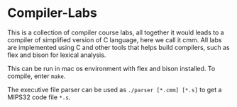 # Compiler-Labs

This is a collection of compiler course labs, all together it would leads to a compiler of simplified version of C language, here we call it cmm. All labs are implemented using C and other tools that helps build compilers, such as flex and bison for lexical analysis.

This can be run in mac os environment with flex and bison installed. To compile, enter `make`.

The executive file parser can be used as `./parser [*.cmm] [*.s]` to get a MIPS32 code file `*.s`.


